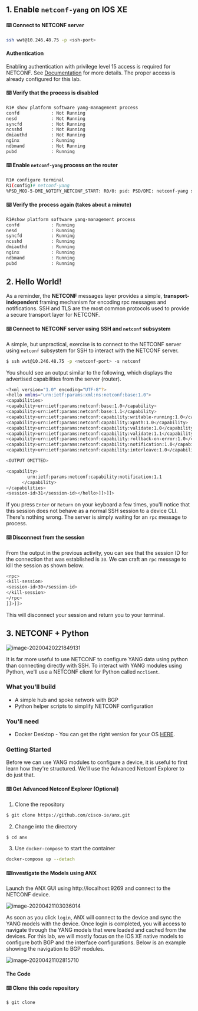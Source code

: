 ## 1. Enable `netconf-yang` on IOS XE

#### :keyboard: Connect to NETCONF server 

```sh
ssh wwt@10.246.48.75 -p <ssh-port>
```

#### Authentication

Enabling authentication with privilege level 15 access is required for NETCONF. See [Documentation]() for more details. The proper access is already configured for this lab.

#### :keyboard: Verify that the process is disabled

```sh
R1# show platform software yang-management process 
confd            : Not Running
nesd             : Not Running
syncfd           : Not Running
ncsshd           : Not Running
dmiauthd         : Not Running
nginx            : Running    
ndbmand          : Not Running
pubd             : Running 
```

#### :keyboard: Enable `netconf-yang` process on the router

```sh
R1# configure terminal
R1(config)# netconf-yang
%PSD_MOD-5-DMI_NOTIFY_NETCONF_START: R0/0: psd: PSD/DMI: netconf-yang server has been notified to start
```

#### :keyboard: Verify the process again (takes about a minute)

```sh
R1#show platform software yang-management process 
confd            : Running    
nesd             : Running    
syncfd           : Running    
ncsshd           : Running    
dmiauthd         : Running    
nginx            : Running    
ndbmand          : Running    
pubd             : Running    
```



## 2. Hello World!

As a reminder, the **NETCONF** messages layer provides a simple, **transport-independent** framing mechanism for encoding rpc messages and notifications. SSH and TLS are the most common protocols used to provide a secure transport layer for NETCONF.

#### :keyboard: Connect to NETCONF server using SSH and `netconf` subsystem

A simple, but unpractical, exercise is to connect to the NETCONF server using `netconf` subsystem for SSH to interact with the NETCONF server.

```sh
$ ssh wwt@10.246.48.75 -p <netconf-port> -s netconf
```

You should see an output similar to the following, which displays the advertised capabilities from the server (router).

```sh
<?xml version="1.0" encoding="UTF-8"?>
<hello xmlns="urn:ietf:params:xml:ns:netconf:base:1.0">
<capabilities>
<capability>urn:ietf:params:netconf:base:1.0</capability>
<capability>urn:ietf:params:netconf:base:1.1</capability>
<capability>urn:ietf:params:netconf:capability:writable-running:1.0</capability>
<capability>urn:ietf:params:netconf:capability:xpath:1.0</capability>
<capability>urn:ietf:params:netconf:capability:validate:1.0</capability>
<capability>urn:ietf:params:netconf:capability:validate:1.1</capability>
<capability>urn:ietf:params:netconf:capability:rollback-on-error:1.0</capability>
<capability>urn:ietf:params:netconf:capability:notification:1.0</capability>
<capability>urn:ietf:params:netconf:capability:interleave:1.0</capability>

<OUTPUT OMITTED>

<capability>
        urn:ietf:params:netconf:capability:notification:1.1
      </capability>
</capabilities>
<session-id>31</session-id></hello>]]>]]>

```



If you press `Enter` or `Return` on your keyboard a few times,  you'll notice that this session does not behave as a normal SSH session to a device CLI. There's nothing wrong. The server is simply waiting for an `rpc` message to process.

#### :keyboard: Disconnect from the session

From the output in the previous activity, you can see that the session ID for the connection that was established is `30`. We can craft an `rpc` message to kill the session as shown below.

```sh
<rpc>
<kill-session>
<session-id>30</session-id>
</kill-session>
</rpc>
]]>]]>
```

This will disconnect your session and return you to your terminal.





## 3. NETCONF + Python

![image-20200420221849131](../docs/pytho_netconf.png)

It is far more useful to use NETCONF to configure YANG data using python than connecting directly with SSH. To interact with YANG modules using Python, we'll use a NETCONF client for Python called `ncclient`. 

### What you'll build

* A simple hub and spoke network with BGP
* Python helper scripts to simplify  NETCONF configuration

### You'll need

* Docker Desktop - You can get the right version for your OS  [HERE]().

### Getting Started

Before we can use YANG modules to configure a device, it is useful to first learn how they're structured. We'll use the Advanced Netconf Explorer to do just that. 

#### :keyboard: Get Advanced Netconf Explorer (Optional)

1. Clone the repository

```sh
$ git clone https://github.com/cisco-ie/anx.git
```

2. Change into the directory

```sh
$ cd anx
```

3. Use `docker-compose` to start the container

```sh
docker-compose up --detach
```



#### :keyboard:Investigate the Models using ANX

Launch the ANX GUI using http://localhost:9269 and connect to the NETCONF device.

![image-20200421103036014](../docs/anx.png)



As soon as you click `login`, ANX will connect to the device and sync the YANG models with the device. Once login is completed, you will access to navigate through the YANG models that were loaded and cached from the devices. For this lab, we will mostly focus on the IOS XE native models to configure both BGP and the interface configurations. Below is an example showing the navigation to BGP modules.

![image-20200421102815710](../docs/native_router_bgp.png)



#### The Code

#### :keyboard: Clone this code repository

```sh
$ git clone
```

